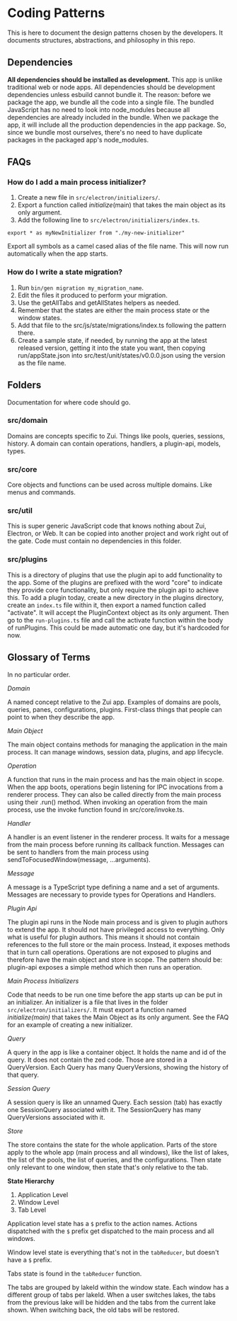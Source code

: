 # Coding Patterns

This is here to document the design patterns chosen by the developers. It documents structures, abstractions, and philosophy in this repo.

## Dependencies

**All dependencies should be installed as development.** This app is unlike traditional web or node apps. All dependencies should be development dependencies unless esbuild cannot bundle it. The reason: before we package the app, we bundle all the code into a single file. The bundled JavaScript has no need to look into node_modules because all dependencies are already included in the bundle. When we package the app, it will include all the production dependencies in the app package. So, since we bundle most ourselves, there's no need to have duplicate packages in the packaged app's node_modules.

## FAQs

### How do I add a main process initializer?

1. Create a new file in `src/electron/initializers/`.
2. Export a function called _initialize_(main) that takes the main object as its only argument.
3. Add the following line to `src/electron/initializers/index.ts`.

```
export * as myNewInitializer from "./my-new-initializer"
```

Export all symbols as a camel cased alias of the file name. This will now run automatically when the app starts.

### How do I write a state migration?

1. Run `bin/gen migration my_migration_name`.
2. Edit the files it produced to perform your migration.
3. Use the getAllTabs and getAllStates helpers as needed.
4. Remember that the states are either the main process state or the window states.
5. Add that file to the src/js/state/migrations/index.ts following the pattern there.
6. Create a sample state, if needed, by running the app at the latest released version, getting it into the state you want, then copying run/appState.json into src/test/unit/states/v0.0.0.json using the version as the file name.

## Folders

Documentation for where code should go.

### src/domain

Domains are concepts specific to Zui. Things like pools, queries, sessions, history. A domain can contain operations, handlers, a plugin-api, models, types.

### src/core

Core objects and functions can be used across multiple domains. Like menus and commands.

### src/util

This is super generic JavaScript code that knows nothing about Zui, Electron, or Web. It can be copied into another project and work right out of the gate. Code must contain no dependencies in this folder.

### src/plugins

This is a directory of plugins that use the plugin api to add functionality to the app. Some of the plugins are prefixed with the word "core" to indicate they provide core functionality, but only require the plugin api to achieve this. To add a plugin today, create a new directory in the plugins directory, create an `index.ts` file within it, then export a named function called "activate". It will accept the PluginContext object as its only argument. Then go to the `run-plugins.ts` file and call the activate function within the body of runPlugins. This could be made automatic one day, but it's hardcoded for now.

## Glossary of Terms

In no particular order.

_Domain_

A named concept relative to the Zui app. Examples of domains are pools, queries, panes, configurations, plugins. First-class things that people can point to when they describe the app.

_Main Object_

The main object contains methods for managing the application in the main process. It can manage windows, session data, plugins, and app lifecycle.

_Operation_

A function that runs in the main process and has the main object in scope. When the app boots, operations begin listening for IPC invocations from a renderer process. They can also be called directly from the main process using their .run() method. When invoking an operation from the main process, use the invoke function found in src/core/invoke.ts.

_Handler_

A handler is an event listener in the renderer process. It waits for a message from the main process before running its callback function. Messages can be sent to handlers from the main process using sendToFocusedWindow(message, ...arguments).

_Message_

A message is a TypeScript type defining a name and a set of arguments. Messages are necessary to provide types for Operations and Handlers.

_Plugin Api_

The plugin api runs in the Node main process and is given to plugin authors to extend the app. It should not have privileged access to everything. Only what is useful for plugin authors. This means it should not contain references to the full store or the main process. Instead, it exposes methods that in turn call operations. Operations are not exposed to plugins and therefore have the main object and store in scope. The pattern should be: plugin-api exposes a simple method which then runs an operation.

_Main Process Initializers_

Code that needs to be run one time before the app starts up can be put in an initializer. An initializer is a file that lives in the folder `src/electron/initializers/`. It must export a function named _initialize(main)_ that takes the Main Object as its only argument. See the FAQ for an example of creating a new initializer.

_Query_

A query in the app is like a container object. It holds the name and id of the query. It does not contain the zed code. Those are stored in a QueryVersion. Each Query has many QueryVersions, showing the history of that query.

_Session Query_

A session query is like an unnamed Query. Each session (tab) has exactly one SessionQuery associated with it. The SessionQuery has many QueryVersions associated with it.

_Store_

The store contains the state for the whole application. Parts of the store apply to the whole app (main process and all windows), like the list of lakes, the list of the pools, the list of queries, and the configurations. Then state only relevant to one window, then state that's only relative to the tab.

**State Hierarchy**

1. Application Level
2. Window Level
3. Tab Level

Application level state has a `$` prefix to the action names. Actions dispatched with the `$` prefix get dispatched to the main process and all windows.

Window level state is everything that's not in the `tabReducer`, but doesn't have a `$` prefix.

Tabs state is found in the `tabReducer` function.

The tabs are grouped by lakeId within the window state. Each window has a different group of tabs per lakeId. When a user switches lakes, the tabs from the previous lake will be hidden and the tabs from the current lake shown. When switching back, the old tabs will be restored.
